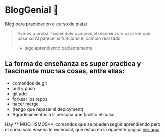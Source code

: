 # BlogGenial 💙
Blog para practicar en el curso de platzi
> Vamos a probar haciendole cambios al readme solo
para ver que pasa xd
Al parecer si funciono el cambio realizado
>- sigo aprendiendo pacientemente

## La forma de enseñanza es super practica y fascinante muchas cosas, entre ellas:
* comandos de git
* pull y push
* git add
* forkear los repos
* hacer merge
* (tengo que repasar el deployment)
* Agradecimientos a la persona que facilito el curso

Hay ** MUCHISMOS**, comandos que se pueden seguir aprendiendo pero el curso solo enseña lo escencial, que estan en la siguiente pagina [ver aqui](http://https://git-scm.com/docs/git "ver aqui")